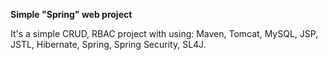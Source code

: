 <b>Simple "Spring" web project</b>
<p>It's a simple CRUD, RBAC project with using: Maven, Tomcat, MySQL, JSP, JSTL, Hibernate, Spring, Spring Security, SL4J.</p>

